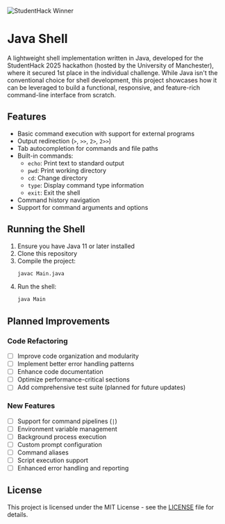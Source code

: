 ![StudentHack Winner](https://img.shields.io/badge/StudentHack2025-Winner-blueviolet)

# Java Shell

A lightweight shell implementation written in Java, developed for the StudentHack 2025 hackathon (hosted by the University of Manchester), where it secured 1st place in the individual challenge.
While Java isn't the conventional choice for shell development, this project showcases how it can be leveraged to build a functional, responsive, and feature-rich command-line interface from scratch.

## Features

- Basic command execution with support for external programs
- Output redirection (`>`, `>>`, `2>`, `2>>`)
- Tab autocompletion for commands and file paths
- Built-in commands:
  - `echo`: Print text to standard output
  - `pwd`: Print working directory
  - `cd`: Change directory
  - `type`: Display command type information
  - `exit`: Exit the shell
- Command history navigation
- Support for command arguments and options

## Running the Shell

1. Ensure you have Java 11 or later installed
2. Clone this repository
3. Compile the project:
   ```bash
   javac Main.java
   ```
4. Run the shell:
   ```bash
   java Main
   ```

## Planned Improvements

### Code Refactoring

- [ ] Improve code organization and modularity
- [ ] Implement better error handling patterns
- [ ] Enhance code documentation
- [ ] Optimize performance-critical sections
- [ ] Add comprehensive test suite (planned for future updates)

### New Features

- [ ] Support for command pipelines (`|`)
- [ ] Environment variable management
- [ ] Background process execution
- [ ] Custom prompt configuration
- [ ] Command aliases
- [ ] Script execution support
- [ ] Enhanced error handling and reporting

## License

This project is licensed under the MIT License - see the [LICENSE](LICENSE) file for details.
